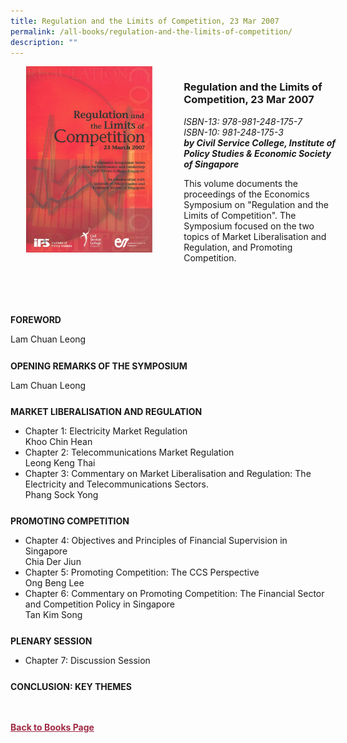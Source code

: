 ```yaml
---
title: Regulation and the Limits of Competition, 23 Mar 2007
permalink: /all-books/regulation-and-the-limits-of-competition/
description: ""
---
```

<style>


.grid-container {
	display: grid;
	grid-template-columns: 50% 50%;
	grid-gap: 5%
	}
	
img {
		object-fit: contain;
		width: 100%;
		height: 80%;
		vertical-align: text-top !important;
	}	

.chapter-divider {
	margin-top: 5%;
	}	
	
.back a
{
	color: #9f2943;
	font-weight: bold;
	
}	

@media only screen and (max-width: 600px) {
	.grid-container {
		display: block;
	}
}		
	

</style>

<div class="grid-container">
	<div class="grid-child"><img src="/images/Books/Regulation%20and%20the%20Limits%20of%20Competition.jpg"></div>
	<div class="grid-child">
		<h3>Regulation and the Limits of Competition, 23 Mar 2007</h3>
		<i>ISBN-13: 978-981-248-175-7</i><br>
		<i>ISBN-10: 981-248-175-3</i><br>
		<b><i>by Civil Service College, Institute of Policy Studies &amp; Economic Society of Singapore</i></b>
		<p>This volume documents the proceedings of the Economics Symposium on "Regulation and the Limits of Competition". The Symposium focused on the two topics of Market Liberalisation and Regulation, and Promoting Competition.</p>
	</div>

</div>

<div>

<div class="chapter-divider">
<p class="bigger"><b>FOREWORD</b></p>
Lam Chuan Leong
</div>
	
<div class="chapter-divider">
<p class="bigger"><b>OPENING REMARKS OF THE SYMPOSIUM</b></p>
Lam Chuan Leong
</div>	
	
<div class="chapter-divider">
<p class="bigger"><b>MARKET LIBERALISATION AND REGULATION</b></p>
	<ul>
		<li>Chapter 1: Electricity Market Regulation</li>
		Khoo Chin Hean
		<li>Chapter 2: Telecommunications Market Regulation</li>
		Leong Keng Thai
		<li>Chapter 3: Commentary on Market Liberalisation and Regulation: The Electricity and Telecommunications Sectors.</li>
		Phang Sock Yong
		
</ul>
</div>
	
<div class="chapter-divider">
<p class="bigger"><b>PROMOTING COMPETITION</b></p>
	<ul>
		<li>Chapter 4: Objectives and Principles of Financial Supervision in Singapore</li>
		Chia Der Jiun
		<li>Chapter 5: Promoting Competition: The CCS Perspective</li>
		Ong Beng Lee
		<li>Chapter 6: Commentary on Promoting Competition: The Financial Sector and Competition Policy in Singapore</li>
		Tan Kim Song
</ul>
</div>
		
<div class="chapter-divider">
<p class="bigger"><b>PLENARY SESSION</b></p>
	<ul>
		<li>Chapter 7: Discussion Session</li>
			
</ul>
</div>
	
<div class="chapter-divider">
<p class="bigger"><b>CONCLUSION: KEY THEMES</b></p>

</div>
	

	








</div>



<br>
<br>
<div class="back">
<a href="/books/">Back to Books Page</a>	

</div>